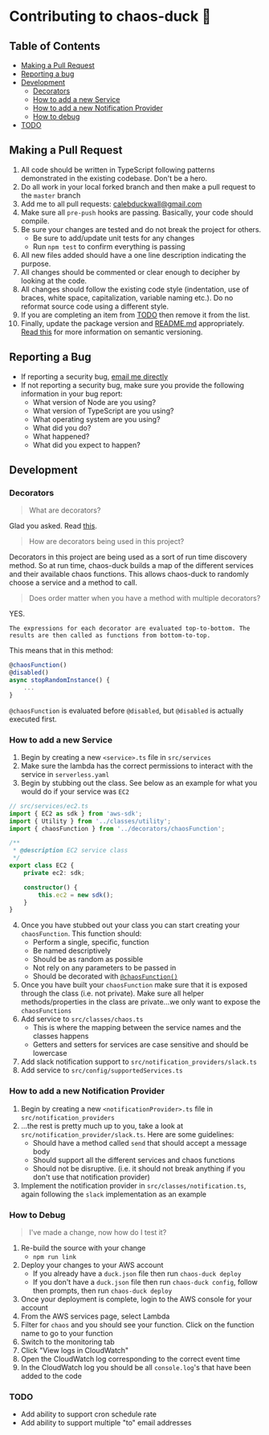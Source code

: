 # Contributing to chaos-duck 🦆

## Table of Contents

-   [Making a Pull Request](#making-a-pull-request)
-   [Reporting a bug](#reporting-a-bug)
-   [Development](#development)
    -   [Decorators](#decorators)
    -   [How to add a new Service](#how-to-add-a-new-service)
    -   [How to add a new Notification Provider](#how-to-add-a-new-notification-provider)
    -   [How to debug](#how-to-debug)
-   [TODO](#todo)

## Making a Pull Request

1. All code should be written in TypeScript following patterns demonstrated in the existing codebase. Don't be a hero.
2. Do all work in your local forked branch and then make a pull request to the `master` branch
3. Add me to all pull requests: calebduckwall@gmail.com
4. Make sure all `pre-push` hooks are passing. Basically, your code should compile.
5. Be sure your changes are tested and do not break the project for others.
    - Be sure to add/update unit tests for any changes
    - Run `npm test` to confirm everything is passing
6. All new files added should have a one line description indicating the purpose.
7. All changes should be commented or clear enough to decipher by looking at the code.
8. All changes should follow the existing code style (indentation, use of braces, white space, capitalization, variable naming etc.). Do no reformat source code using a different style.
9. If you are completing an item from [TODO](#todo) then remove it from the list.
10. Finally, update the package version and [README.md](README.md) appropriately. [Read this](https://docs.npmjs.com/about-semantic-versioning) for more information on semantic versioning.

## Reporting a Bug

-   If reporting a security bug, [email me directly](mailto:calebduckwall@gmail.com)
-   If not reporting a security bug, make sure you provide the following information in your bug report:
    -   What version of Node are you using?
    -   What version of TypeScript are you using?
    -   What operating system are you using?
    -   What did you do?
    -   What happened?
    -   What did you expect to happen?

## Development

### Decorators

> What are decorators?

Glad you asked. Read [this](https://www.typescriptlang.org/docs/handbook/decorators.html).

> How are decorators being used in this project?

Decorators in this project are being used as a sort of run time discovery method. So at run time, chaos-duck builds a map of the different services and their available chaos functions. This allows chaos-duck to randomly choose a service and a method to call.

> Does order matter when you have a method with multiple decorators?

YES.

    The expressions for each decorator are evaluated top-to-bottom. The results are then called as functions from bottom-to-top.

This means that in this method:

```ts
@chaosFunction()
@disabled()
async stopRandomInstance() {
    ...
}
```

`@chaosFunction` is evaluated before `@disabled`, but `@disabled` is actually executed first.

### How to add a new Service

1. Begin by creating a new `<service>.ts` file in `src/services`
2. Make sure the lambda has the correct permissions to interact with the service in `serverless.yaml`
3. Begin by stubbing out the class. See below as an example for what you would do if your service was `EC2`

```typescript
// src/services/ec2.ts
import { EC2 as sdk } from 'aws-sdk';
import { Utility } from '../classes/utility';
import { chaosFunction } from '../decorators/chaosFunction';

/**
 * @description EC2 service class
 */
export class EC2 {
    private ec2: sdk;

    constructor() {
        this.ec2 = new sdk();
    }
}
```

4. Once you have stubbed out your class you can start creating your `chaosFunction`. This function should:
    - Perform a single, specific, function
    - Be named descriptively
    - Should be as random as possible
    - Not rely on any parameters to be passed in
    - Should be decorated with [`@chaosFunction()`](#markdown-header-decorators)
5. Once you have built your `chaosFunction` make sure that it is exposed through the class (i.e. not private). Make sure all helper methods/properties in the class are private...we only want to expose the `chaosFunctions`
6. Add service to `src/classes/chaos.ts`
    - This is where the mapping between the service names and the classes happens
    - Getters and setters for services are case sensitive and should be lowercase
7. Add slack notification support to `src/notification_providers/slack.ts`
8. Add service to `src/config/supportedServices.ts`

### How to add a new Notification Provider

1. Begin by creating a new `<notificationProvider>.ts` file in `src/notification_providers`
2. ...the rest is pretty much up to you, take a look at `src/notification_provider/slack.ts`. Here are some guidelines:
    - Should have a method called `send` that should accept a message body
    - Should support all the different services and chaos functions
    - Should not be disruptive. (i.e. it should not break anything if you don't use that notification provider)
3. Implement the notification provider in `src/classes/notification.ts`, again following the `slack` implementation as an example

### How to Debug

> I've made a change, now how do I test it?

1. Re-build the source with your change
    - `npm run link`
2. Deploy your changes to your AWS account
    - If you already have a `duck.json` file then run `chaos-duck deploy`
    - If you don't have a `duck.json` file then run `chaos-duck config`, follow then prompts, then run `chaos-duck deploy`
3. Once your deployment is complete, login to the AWS console for your account
4. From the AWS services page, select Lambda
5. Filter for `chaos` and you should see your function. Click on the function name to go to your function
6. Switch to the monitoring tab
7. Click "View logs in CloudWatch"
8. Open the CloudWatch log corresponding to the correct event time
9. In the CloudWatch log you should be all `console.log`'s that have been added to the code

### TODO

-   Add ability to support cron schedule rate
-   Add ability to support multiple "to" email addresses
